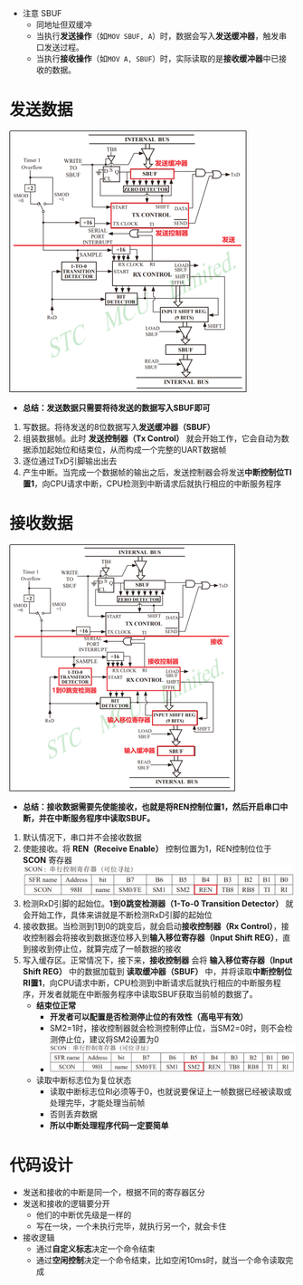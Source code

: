 - 注意 SBUF
	- 同地址但双缓冲
	- 当执行**发送操作**（如`MOV SBUF, A`）时，数据会写入**发送缓冲器**，触发串口发送过程。
	- 当执行**接收操作**（如`MOV A, SBUF`）时，实际读取的是**接收缓冲器**中已接收的数据。
# 发送数据
![](../photo/Pasted%20image%2020250822120234.png)
- **总结：发送数据只需要将待发送的数据写入SBUF即可**
1. 写数据。将待发送的8位数据写入**发送缓冲器（SBUF）**
2. 组装数据帧。此时 **发送控制器（Tx Control）** 就会开始工作，它会自动为数据添加起始位和结束位，从而构成一个完整的UART数据帧
3. 逐位通过TxD引脚输出出去
4. 产生中断。当完成一个数据帧的输出之后，发送控制器会将发送**中断控制位TI置1**，向CPU请求中断，CPU检测到中断请求后就执行相应的中断服务程序

# 接收数据
![](../photo/Pasted%20image%2020250822120624.png)
- **总结：接收数据需要先使能接收，也就是将REN控制位置1，然后开启串口中断，并在中断服务程序中读取SBUF。**
1. 默认情况下，串口并不会接收数据
2. 使能接收。将 **REN（Receive Enable）** 控制位置为1，REN控制位位于 **SCON** 寄存器
	![](../photo/Pasted%20image%2020250822121105.png)
3. 检测RxD引脚的起始位。**1到0跳变检测器（1-To-0 Transition Detector）** 就会开始工作，具体来讲就是不断检测RxD引脚的起始位
4. 接收数据。当检测到1到0的跳变后，就会启动**接收控制器（Rx Control）**，接收控制器会将接收到数据逐位移入到**输入移位寄存器（Input Shift REG）**，直到接收到停止位，就算完成了一帧数据的接收
5. 写入缓存区。正常情况下，接下来，**接收控制器** 会将 **输入移位寄存器（Input Shift REG）** 中的数据加载到 **读取缓冲器（SBUF）** 中，并将读取**中断控制位RI置1**，向CPU请求中断，CPU检测到中断请求后就执行相应的中断服务程序，开发者就能在中断服务程序中读取SBUF获取当前帧的数据了。
	- **结束位正常**
		- **开发者可以配置是否检测停止位的有效性（高电平有效）**
		- SM2=1时，接收控制器就会检测控制停止位，当SM2=0时，则不会检测停止位，建议将SM2设置为0
		- ![](../photo/Pasted%20image%2020250822121551.png)
	- 读取中断标志位为复位状态
		- 读取中断标志位RI必须等于0，也就说要保证上一帧数据已经被读取或处理完毕，才能处理当前帧
		- 否则丢弃数据
		- **所以中断处理程序代码一定要简单**

# 代码设计
- 发送和接收的中断是同一个，根据不同的寄存器区分
- 发送和接收的逻辑要分开
	- 他们的中断优先级是一样的
	- 写在一块，一个未执行完毕，就执行另一个，就会卡住
- 接收逻辑
	- 通过**自定义标志**决定一个命令结束
	- 通过**空闲控制**决定一个命令结束，比如空闲10ms时，就当一个命令读取完成
		